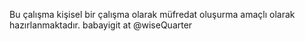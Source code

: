 Bu çalışma kişisel bir çalışma olarak müfredat oluşurma amaçlı olarak hazırlanmaktadır.
babayigit at @wiseQuarter
